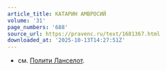 ```yaml
---
article_title: КАТАРИН АМВРОСИЙ
volume: '31'
page_numbers: '688'
source_url: https://pravenc.ru/text/1681367.html
downloaded_at: '2025-10-13T14:27:51Z'
---
```


- см. [Полити Ланселот](<https://pravenc.ru/text/Полити Ланселот.html>).

